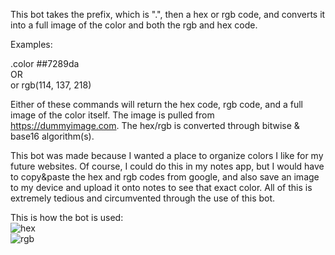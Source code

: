 This bot takes the prefix, which is ".", then a hex or rgb code, and converts it into a full image of the color and both the rgb and hex code.

Examples: 

.color ##7289da   
OR  
or rgb(114, 137, 218)

Either of these commands will return the hex code, rgb code, and a full image of the color itself. The image is pulled from https://dummyimage.com. The hex/rgb is converted through bitwise & base16 algorithm(s).

This bot was made because I wanted a place to organize colors I like for my future websites. Of course, I could do this in my notes app, but I would have to copy&paste the hex and rgb codes from google, and also save an image to my device and upload it onto notes to see that exact color. All of this is extremely tedious and circumvented through the use of this bot.

This is how the bot is used:  
![hex](https://user-images.githubusercontent.com/85547196/126397068-e779dd4b-298c-4da3-bcdb-410f81c1a366.png)  
![rgb](https://user-images.githubusercontent.com/85547196/126397560-4dff11a6-1048-4e53-bf2e-0eb4ba2d4092.png)

